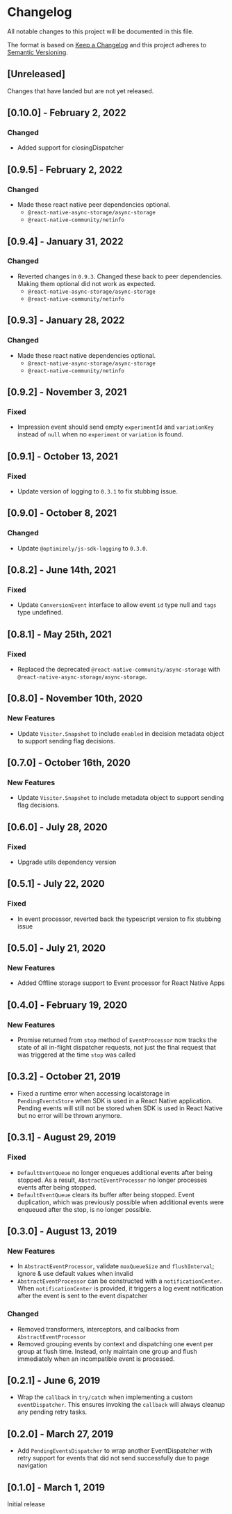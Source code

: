 # Changelog
All notable changes to this project will be documented in this file.

The format is based on [Keep a Changelog](http://keepachangelog.com/en/1.0.0/)
and this project adheres to [Semantic Versioning](http://semver.org/spec/v2.0.0.html).

## [Unreleased]
Changes that have landed but are not yet released.

## [0.10.0] - February 2, 2022

### Changed
- Added support for closingDispatcher

## [0.9.5] - February 2, 2022

### Changed
- Made these react native peer dependencies optional.
  - `@react-native-async-storage/async-storage`
  - `@react-native-community/netinfo`

## [0.9.4] - January 31, 2022

### Changed
- Reverted changes in `0.9.3`. Changed these back to peer dependencies. Making them optional did not work as expected.
  - `@react-native-async-storage/async-storage`
  - `@react-native-community/netinfo`

## [0.9.3] - January 28, 2022

### Changed
- Made these react native dependencies optional.
  - `@react-native-async-storage/async-storage`
  - `@react-native-community/netinfo`

## [0.9.2] - November 3, 2021

### Fixed
- Impression event should send empty `experimentId` and `variationKey` instead of `null` when no `experiment` or `variation` is found.

## [0.9.1] - October 13, 2021

### Fixed
- Update version of logging to `0.3.1` to fix stubbing issue.

## [0.9.0] - October 8, 2021

### Changed
- Update `@optimizely/js-sdk-logging` to `0.3.0`.

## [0.8.2] - June 14th, 2021

### Fixed
- Update `ConversionEvent` interface to allow event `id` type null and `tags` type undefined.

## [0.8.1] - May 25th, 2021

### Fixed
- Replaced the deprecated `@react-native-community/async-storage` with `@react-native-async-storage/async-storage`.

## [0.8.0] - November 10th, 2020

### New Features
- Update `Visitor.Snapshot` to include `enabled` in decision metadata object to support sending flag decisions.

## [0.7.0] - October 16th, 2020

### New Features
- Update `Visitor.Snapshot` to include metadata object to support sending flag decisions.

## [0.6.0] - July 28, 2020

### Fixed
- Upgrade utils dependency version

## [0.5.1] - July 22, 2020

### Fixed
- In event processor, reverted back the typescript version to fix stubbing issue

## [0.5.0] - July 21, 2020

### New Features
- Added Offline storage support to Event processor for React Native Apps

## [0.4.0] - February 19, 2020

### New Features
- Promise returned from `stop` method of `EventProcessor` now tracks the state of all in-flight dispatcher requests, not just the final request that was triggered at the time `stop` was called

## [0.3.2] - October 21, 2019

- Fixed a runtime error when accessing localstorage in `PendingEventsStore` when SDK is used in a React Native application. Pending events will still not be stored when SDK is used in React Native but no error will be thrown anymore.

## [0.3.1] - August 29, 2019

### Fixed
- `DefaultEventQueue` no longer enqueues additional events after being stopped. As a result, `AbstractEventProcessor` no longer processes events after being stopped.
- `DefaultEventQueue` clears its buffer after being stopped. Event duplication, which was previously possible when additional events were enqueued after the stop, is no longer possible.

## [0.3.0] - August 13, 2019

### New Features
- In `AbstractEventProcessor`, validate `maxQueueSize` and `flushInterval`; ignore & use default values when invalid
- `AbstractEventProcessor` can be constructed with a `notificationCenter`. When `notificationCenter` is provided, it triggers a log event notification after the event is sent to the event dispatcher

### Changed
- Removed transformers, interceptors, and callbacks from `AbstractEventProcessor`
- Removed grouping events by context and dispatching one event per group at flush time. Instead, only maintain one group and flush immediately when an incompatible event is processed.

## [0.2.1] - June 6, 2019

- Wrap the `callback` in `try/catch` when implementing a custom `eventDispatcher`.  This ensures invoking the `callback` will always cleanup any pending retry tasks.

## [0.2.0] - March 27, 2019

- Add `PendingEventsDispatcher` to wrap another EventDispatcher with retry support for
events that did not send successfully due to page navigation

## [0.1.0] - March 1, 2019

Initial release
